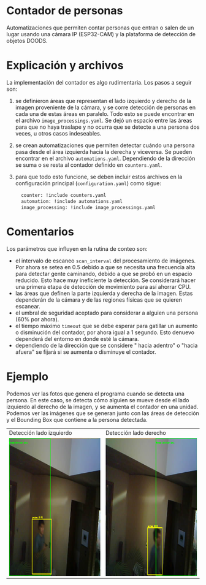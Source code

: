 # Contador de personas 
Automatizaciones que permiten contar personas que entran o salen de un lugar usando una cámara IP (ESP32-CAM) y la plataforma de detección de objetos DOODS.

# Explicación y archivos
La implementación del contador es algo rudimentaria. Los pasos a seguir son:

   1) se definieron áreas que representan el lado izquierdo y derecho de la imagen proveniente de la cámara, y se corre detección de personas en cada una de estas áreas en paralelo. Todo esto se puede encontrar en el archivo `image_processings.yaml`. Se dejó un espacio entre las áreas para que no haya traslape y no ocurra que se detecte a una persona dos veces, u otros casos indeseables.
   2) se crean automatizaciones que permiten detectar cuándo una persona pasa desde el área izquierda hacia la derecha y viceversa. Se pueden encontrar en el archivo `automations.yaml`. Dependiendo de la dirección se suma o se resta al contador definido en `counters.yaml`. 
   3) para que todo esto funcione, se deben incluir estos archivos en la configuración principal (`configuration.yaml`) como sigue:
            
            counter: !include counters.yaml
            automation: !include automations.yaml 
            image_processing: !include image_processings.yaml

# Comentarios
Los parámetros que influyen en la rutina de conteo son: 

- el intervalo de escaneo `scan_interval` del procesamiento de imágenes. Por ahora se setea en 0.5 debido a que se necesita una frecuencia alta para detectar gente caminando, debido a que se probó en un espacio reducido. Esto hace muy ineficiente la detección. Se considerará hacer una primera etapa de detección de movimiento para así ahorrar CPU.
- las áreas que definen la parte izquierda y derecha de la imagen. Estas dependerán de la cámara y de las regiones físicas que se quieren escanear. 
- el umbral de seguridad aceptado para considerar a alguien una persona (60% por ahora). 
- el tiempo máximo `timeout` que se debe esperar para gatillar un aumento o disminución del contador, por ahora igual a 1 segundo. Esto denuevo dependerá del entorno en donde esté la cámara.
- dependiendo de la dirección que se considere " hacia adentro" o "hacia afuera" se fijará si se aumenta o disminuye el contador.

# Ejemplo 
Podemos ver las fotos que genera el programa cuando se detecta una persona. En este caso, se detecta cómo alguien se mueve desde el lado izquierdo al derecho de la imagen, y se aumenta el contador en una unidad. Podemos ver las imágenes que se generan junto con las áreas de detección y el Bounding Box que contiene a la persona detectada.

<table>
  <tr>
     <td>Detección lado izquierdo</td>
     <td>Detección lado derecho</td>
  </tr>
  <tr>
    <td><img src="images/left.png" width=540 height=360></td>
    <td><img src="images/right.png"  width=540 height=360></td>
  </tr>
</table>
